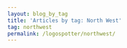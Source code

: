 ```yaml
---
layout: blog_by_tag
title: 'Articles by tag: North West'
tag: northwest
permalink: /logospotter/northwest/
---
```

